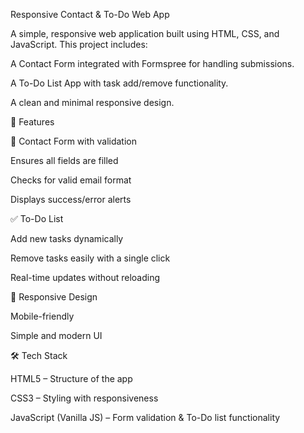Responsive Contact & To-Do Web App

A simple, responsive web application built using HTML, CSS, and JavaScript.
This project includes:

A Contact Form integrated with Formspree
 for handling submissions.

A To-Do List App with task add/remove functionality.

A clean and minimal responsive design.

🚀 Features

📩 Contact Form with validation

Ensures all fields are filled

Checks for valid email format

Displays success/error alerts

✅ To-Do List

Add new tasks dynamically

Remove tasks easily with a single click

Real-time updates without reloading

🎨 Responsive Design

Mobile-friendly

Simple and modern UI

🛠️ Tech Stack

HTML5 – Structure of the app

CSS3 – Styling with responsiveness

JavaScript (Vanilla JS) – Form validation & To-Do list functionality
